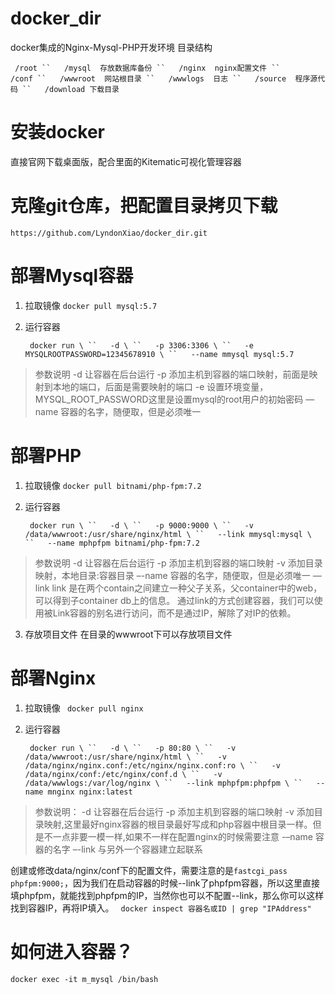 # docker_dir
docker集成的Nginx-Mysql-PHP开发环境
目录结构

` /root
``	 /mysql  存放数据库备份
``	 /nginx  nginx配置文件
``		 /conf
``	 /wwwroot  网站根目录
``	 /wwwlogs  日志
``	 /source  程序源代码
``	 /download 下载目录
`
# 安装docker
直接官网下载桌面版，配合里面的Kitematic可视化管理容器

# 克隆git仓库，把配置目录拷贝下载
`https://github.com/LyndonXiao/docker_dir.git`

# 部署Mysql容器
1. 拉取镜像
	`docker pull mysql:5.7`
2. 运行容器

	` docker run \
	``   -d \
	``   -p 3306:3306 \
	``   -e MYSQLROOTPASSWORD=12345678910 \
	``   --name mmysql mysql:5.7
	`
> 参数说明
> -d 让容器在后台运行
> -p 添加主机到容器的端口映射，前面是映射到本地的端口，后面是需要映射的端口
> -e 设置环境变量，MYSQL_ROOT_PASSWORD这里是设置mysql的root用户的初始密码
> —name 容器的名字，随便取，但是必须唯一

# 部署PHP
1. 拉取镜像
	`docker pull bitnami/php-fpm:7.2`
2. 运行容器

	` docker run \
	``   -d \
	``   -p 9000:9000 \
	``   -v /data/wwwroot:/usr/share/nginx/html \
	``   --link mmysql:mysql \
	``   --name mphpfpm bitnami/php-fpm:7.2
	`
> 参数说明
> -d 让容器在后台运行
> -p 添加主机到容器的端口映射
> -v 添加目录映射，本地目录:容器目录
> –-name 容器的名字，随便取，但是必须唯一
> —link link 是在两个contain之间建立一种父子关系，父container中的web，可以得到子container db上的信息。
> 通过link的方式创建容器，我们可以使用被Link容器的别名进行访问，而不是通过IP，解除了对IP的依赖。

3.  存放项目文件
在目录的wwwroot下可以存放项目文件

# 部署Nginx
1. 拉取镜像
	` docker pull nginx`
2.  运行容器

	` docker run \
	``   -d \
	``   -p 80:80 \
	``   -v /data/wwwroot:/usr/share/nginx/html \
	``   -v /data/nginx/nginx.conf:/etc/nginx/nginx.conf:ro \
	``   -v /data/nginx/conf:/etc/nginx/conf.d \
	``   -v /data/wwwlogs:/var/log/nginx \
	``   --link mphpfpm:phpfpm \
	``   --name mnginx nginx:latest
	`
> 参数说明：
> -d 让容器在后台运行
> -p 添加主机到容器的端口映射
> -v 添加目录映射,这里最好nginx容器的根目录最好写成和php容器中根目录一样。但是不一点非要一模一样,如果不一样在配置nginx的时候需要注意
> -–name 容器的名字
> –-link 与另外一个容器建立起联系

创建或修改data/nginx/conf下的配置文件，需要注意的是`fastcgi_pass phpfpm:9000;`，因为我们在启动容器的时候--link了phpfpm容器，所以这里直接填phpfpm，就能找到phpfpm的IP，当然你也可以不配置--link，那么你可以这样找到容器IP，再将IP填入。
` docker inspect 容器名或ID | grep "IPAddress"`

# 如何进入容器？
`docker exec -it m_mysql /bin/bash`
